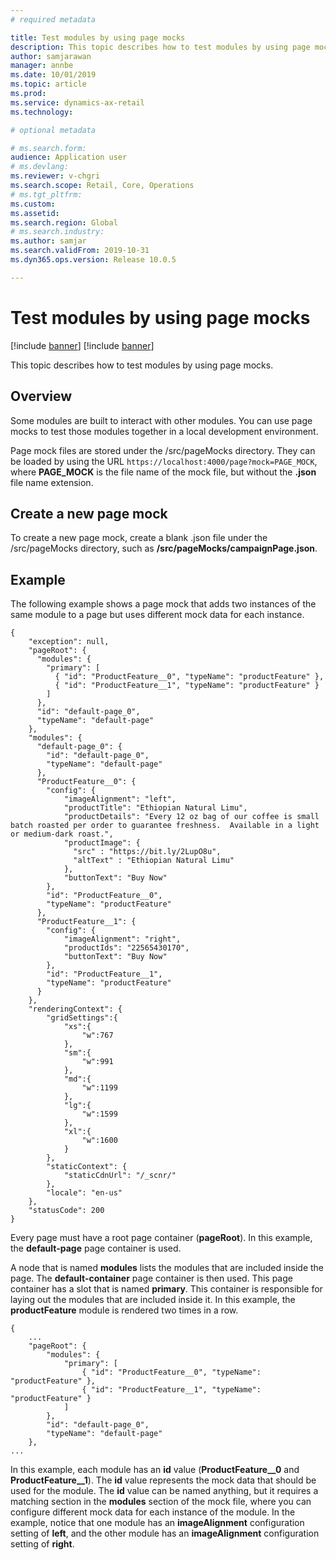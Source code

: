 ```yaml
---
# required metadata

title: Test modules by using page mocks
description: This topic describes how to test modules by using page mocks.
author: samjarawan
manager: annbe
ms.date: 10/01/2019
ms.topic: article
ms.prod: 
ms.service: dynamics-ax-retail
ms.technology: 

# optional metadata

# ms.search.form: 
audience: Application user
# ms.devlang: 
ms.reviewer: v-chgri
ms.search.scope: Retail, Core, Operations
# ms.tgt_pltfrm: 
ms.custom: 
ms.assetid: 
ms.search.region: Global
# ms.search.industry: 
ms.author: samjar
ms.search.validFrom: 2019-10-31
ms.dyn365.ops.version: Release 10.0.5

---
```

# Test modules by using page mocks

[!include [banner](../includes/preview-banner.md)]
[!include [banner](../includes/banner.md)]

This topic describes how to test modules by using page mocks.

## Overview

Some modules are built to interact with other modules. You can use page mocks to test those modules together in a local development environment.

Page mock files are stored under the /src/pageMocks directory. They can be loaded by using the URL `https://localhost:4000/page?mock=PAGE_MOCK`, where **PAGE\_MOCK** is the file name of the mock file, but without the **.json** file name extension.

## Create a new page mock

To create a new page mock, create a blank .json file under the /src/pageMocks directory, such as **/src/pageMocks/campaignPage.json**.

## Example

The following example shows a page mock that adds two instances of the same module to a page but uses different mock data for each instance.

```
{
    "exception": null,
    "pageRoot": {
      "modules": {
        "primary": [
          { "id": "ProductFeature__0", "typeName": "productFeature" },
          { "id": "ProductFeature__1", "typeName": "productFeature" }
        ]
      },
      "id": "default-page_0",
      "typeName": "default-page"
    },
    "modules": {
      "default-page_0": {
        "id": "default-page_0",
        "typeName": "default-page"
      },
      "ProductFeature__0": {
        "config": {
            "imageAlignment": "left",
            "productTitle": "Ethiopian Natural Limu",
            "productDetails": "Every 12 oz bag of our coffee is small batch roasted per order to guarantee freshness.  Available in a light or medium-dark roast.",
            "productImage": {
              "src" : "https://bit.ly/2LupO8u",
              "altText" : "Ethiopian Natural Limu"
            },
            "buttonText": "Buy Now"
        },
        "id": "ProductFeature__0",
        "typeName": "productFeature"
      },
      "ProductFeature__1": {
        "config": {
            "imageAlignment": "right",
            "productIds": "22565430170",
            "buttonText": "Buy Now"
        },
        "id": "ProductFeature__1",
        "typeName": "productFeature"
      }
    },
    "renderingContext": {
        "gridSettings":{
            "xs":{
                "w":767
            },
            "sm":{
                "w":991
            },
            "md":{
                "w":1199
            },
            "lg":{
                "w":1599
            },
            "xl":{
                "w":1600
            }
        },        
        "staticContext": {
            "staticCdnUrl": "/_scnr/"
        },
        "locale": "en-us"
    },
    "statusCode": 200
}

```

Every page must have a root page container (**pageRoot**). In this example, the **default-page** page container is used.

A node that is named **modules** lists the modules that are included inside the page. The **default-container** page container is then used. This page container has a slot that is named **primary**. This container is responsible for laying out the modules that are included inside it. In this example, the **productFeature** module is rendered two times in a row.

```
{
    ...
    "pageRoot": {
        "modules": {
            "primary": [
                { "id": "ProductFeature__0", "typeName": "productFeature" },
                { "id": "ProductFeature__1", "typeName": "productFeature" }
            ]
        },
        "id": "default-page_0",
        "typeName": "default-page"
    },
...
```

In this example, each module has an **id** value (**ProductFeature\_\_0** and **ProductFeature\_\_1**). The **id** value represents the mock data that should be used for the module. The **id** value can be named anything, but it requires a matching section in the **modules** section of the mock file, where you can configure different mock data for each instance of the module. In the example, notice that one module has an **imageAlignment** configuration setting of **left**, and the other module has an **imageAlignment** configuration setting of **right**.
